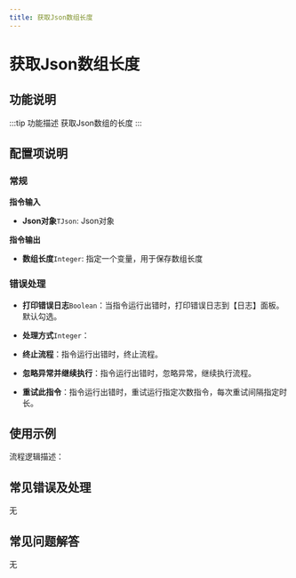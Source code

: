 ```yaml
---
title: 获取Json数组长度
---
```


# 获取Json数组长度

## 功能说明

:::tip 功能描述
获取Json数组的长度
:::

## 配置项说明

### 常规

**指令输入**

- **Json对象**`TJson`: Json对象


**指令输出**

- **数组长度**`Integer`: 指定一个变量，用于保存数组长度

### 错误处理

- **打印错误日志**`Boolean`：当指令运行出错时，打印错误日志到【日志】面板。默认勾选。

- **处理方式**`Integer`：

 - **终止流程**：指令运行出错时，终止流程。

 - **忽略异常并继续执行**：指令运行出错时，忽略异常，继续执行流程。

 - **重试此指令**：指令运行出错时，重试运行指定次数指令，每次重试间隔指定时长。

## 使用示例

流程逻辑描述：

## 常见错误及处理

无

## 常见问题解答

无

